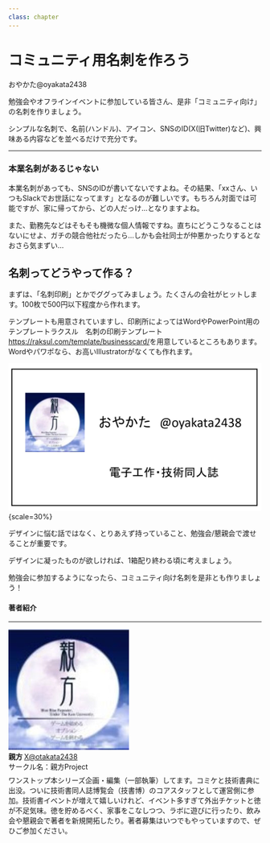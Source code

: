```yaml
---
class: chapter
---
```


# コミュニティ用名刺を作ろう

<div class="flush-right">
おやかた@oyakata2438
</div>

勉強会やオフラインイベントに参加している皆さん、是非「コミュニティ向け」の名刺を作りましょう。

シンプルな名刺で、名前(ハンドル)、アイコン、SNSのID(X(旧Twitter)など)、興味ある内容などを並べるだけで充分です。

 <hr class="page-wrap" />

### 本業名刺があるじゃない
本業名刺があっても、SNSのIDが書いてないですよね。その結果、「xxさん、いつもSlackでお世話になってます」となるのが難しいです。もちろん対面では可能ですが、家に帰ってから、どの人だっけ…となりますよね。

また、勤務先などはそもそも機微な個人情報ですね。直ちにどうこうなることはないにせよ、ガチの競合他社だったら…しかも会社同士が仲悪かったりするとなおさら気まずい…

## 名刺ってどうやって作る？
まずは、「名刺印刷」とかでググってみましょう。たくさんの会社がヒットします。100枚で500円以下程度から作れます。

テンプレートも用意されていますし、印刷所によってはWordやPowerPoint用のテンプレート<span class="footnote">ラクスル　名刺の印刷テンプレート　https://raksul.com/template/businesscard/</span>を用意しているところもあります。Wordやパワポなら、お高いIllustratorがなくても作れます。

![名刺の最低限の情報](images/chap-oyakata-greetingcard/meishi.png){scale=30%}

デザインに悩む話ではなく、とりあえず持っていること、勉強会/懇親会で渡せることが重要です。

デザインに凝ったものが欲しければ、1箱配り終わる頃に考えましょう。

勉強会に参加するようになったら、コミュニティ向け名刺を是非とも作りましょう！

#### 著者紹介

---

<div class="author-profile">
    <img src="images/oyakata.jpg">
    <div>
        <div>
            <b>親方 </b>
            <a href="https://twitter.com/oyakata2438">X@otakata2438</a>
        </div>
        <div>
            サークル名：親方Project
        </div>
    </div>
</div>
<p style="margin-top: 0.5em; margin-bottom: 2em;">
ワンストップ本シリーズ企画・編集（一部執筆）してます。コミケと技術書典に出没。ついに技術書同人誌博覧会（技書博）のコアスタッフとして運営側に参加。技術書イベントが増えて嬉しいけれど、イベント多すぎて外出チケットと徳が不足気味。徳を貯めるべく、家事をこなしつつ、ラボに遊びに行ったり、飲み会や懇親会で著者を新規開拓したり。著者募集はいつでもやっていますので、ぜひご参加ください。
</p>